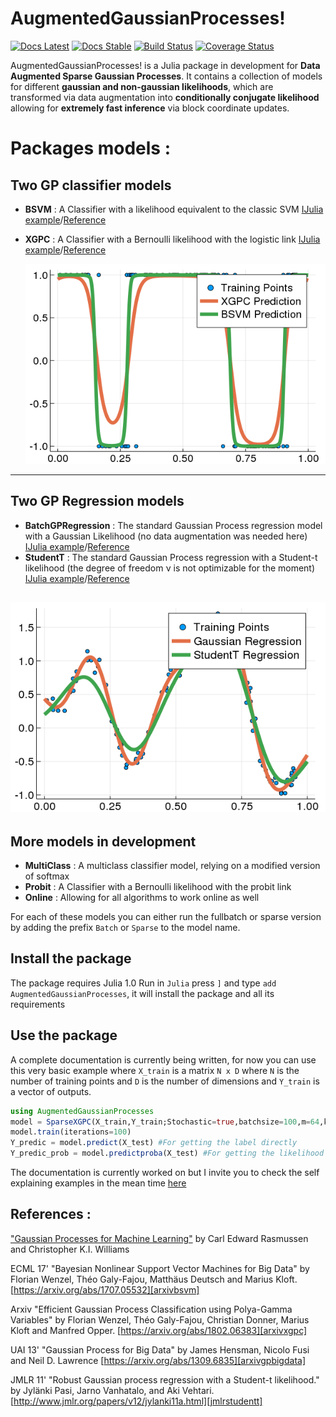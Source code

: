 # AugmentedGaussianProcesses!
[![Docs Latest](https://img.shields.io/badge/docs-dev-blue.svg)](https://theogf.github.io/AugmentedGaussianProcesses.jl/dev)
[![Docs Stable](https://img.shields.io/badge/docs-stable-blue.svg)](https://theogf.github.io/AugmentedGaussianProcesses.jl/stable)
[![Build Status](https://travis-ci.org/theogf/AugmentedGaussianProcesses.jl.svg?branch=master)](https://travis-ci.org/theogf/AugmentedGaussianProcesses.jl)
[![Coverage Status](https://coveralls.io/repos/github/theogf/AugmentedGaussianProcesses.jl/badge.svg)](https://coveralls.io/github/theogf/AugmentedGaussianProcesses.jl)

AugmentedGaussianProcesses! is a Julia package in development for **Data Augmented Sparse Gaussian Processes**. It contains a collection of models for different **gaussian and non-gaussian likelihoods**, which are transformed via data augmentation into **conditionally conjugate likelihood** allowing for **extremely fast inference** via block coordinate updates.

# Packages models :
## Two GP classifier models
  - **BSVM** : A Classifier with a likelihood equivalent to the classic SVM [IJulia example](https://github.com/theogf/AugmentedGaussianProcesses.jl/blob/master/examples/Classification%20-%20BSVM.ipynb)/[Reference][arxivbsvm]
  - **XGPC** : A Classifier with a Bernoulli likelihood with the logistic link [IJulia example](https://github.com/theogf/AugmentedGaussianProcesses.jl/blob/master/examples/Classification%20-%20XGPC.ipynb)/[Reference][arxivxgpc]

    ![Classification Plot](docs/figures/Classification.png)
---
## Two GP Regression models
  - **BatchGPRegression** : The standard Gaussian Process regression model with a Gaussian Likelihood (no data augmentation was needed here) [IJulia example](https://github.com/theogf/AugmentedGaussianProcesses.jl/blob/master/examples/Classification%20-%20Gaussian.ipynb)/[Reference][arxivgpbigdata]
  - **StudentT** : The standard Gaussian Process regression with a Student-t likelihood (the degree of freedom ν is not optimizable for the moment) [IJulia example](https://github.com/theogf/AugmentedGaussianProcesses.jl/blob/master/examples/Classification%20-%20Gaussian.ipynb)/[Reference][jmlrstudentt]

   ![Regression Plot](docs/figures/Regression.png)
---
## More models in development
  - **MultiClass** : A multiclass classifier model, relying on a modified version of softmax
  - **Probit** : A Classifier with a Bernoulli likelihood with the probit link
  - **Online** : Allowing for all algorithms to work online as well

For each of these models you can either run the fullbatch or sparse version by adding the prefix `Batch` or `Sparse` to the model name.

## Install the package

The package requires Julia 1.0
Run in `Julia` press `]` and type `add AugmentedGaussianProcesses`, it will install the package and all its requirements

## Use the package

A complete documentation is currently being written, for now you can use this very basic example where `X_train` is a matrix ``N x D`` where `N` is the number of training points and `D` is the number of dimensions and `Y_train` is a vector of outputs.

```julia
using AugmentedGaussianProcesses
model = SparseXGPC(X_train,Y_train;Stochastic=true,batchsize=100,m=64,kernel=RBFKernel(1.0)) #Parameters after ; are optional
model.train(iterations=100)
Y_predic = model.predict(X_test) #For getting the label directly
Y_predic_prob = model.predictproba(X_test) #For getting the likelihood of predicting class 1
```
The documentation is currently worked on but I invite you to check the self explaining examples in the mean time [here](https://github.com/theogf/AugmentedGaussianProcesses.jl/blob/master/examples/)

## References :

["Gaussian Processes for Machine Learning"](http://www.gaussianprocess.org/gpml/) by Carl Edward Rasmussen and Christopher K.I. Williams

ECML 17' "Bayesian Nonlinear Support Vector Machines for Big Data" by Florian Wenzel, Théo Galy-Fajou, Matthäus Deutsch and Marius Kloft. [https://arxiv.org/abs/1707.05532][arxivbsvm]

Arxiv "Efficient Gaussian Process Classification using Polya-Gamma Variables" by Florian Wenzel, Théo Galy-Fajou, Christian Donner, Marius Kloft and Manfred Opper. [https://arxiv.org/abs/1802.06383][arxivxgpc]

UAI 13' "Gaussian Process for Big Data" by James Hensman, Nicolo Fusi and Neil D. Lawrence [https://arxiv.org/abs/1309.6835][arxivgpbigdata]

JMLR 11' "Robust Gaussian process regression with a Student-t likelihood." by Jylänki Pasi, Jarno Vanhatalo, and Aki Vehtari.  [http://www.jmlr.org/papers/v12/jylanki11a.html][jmlrstudentt]

[arxivgpbigdata]:https://arxiv.org/abs/1309.6835
  [31b06e91]: https://github.com/theogf/AugmentedGaussianProcesses.jl/blob/master/examples/Classification%20-%20SXGPC.ipynb "Classification with Sparse XGPC"
[arxivbsvm]:https://arxiv.org/abs/1707.05532
[arxivxgpc]:https://arxiv.org/abs/1802.06383
[jmlrstudentt]:http://www.jmlr.org/papers/volume12/jylanki11a/jylanki11a.pdf
